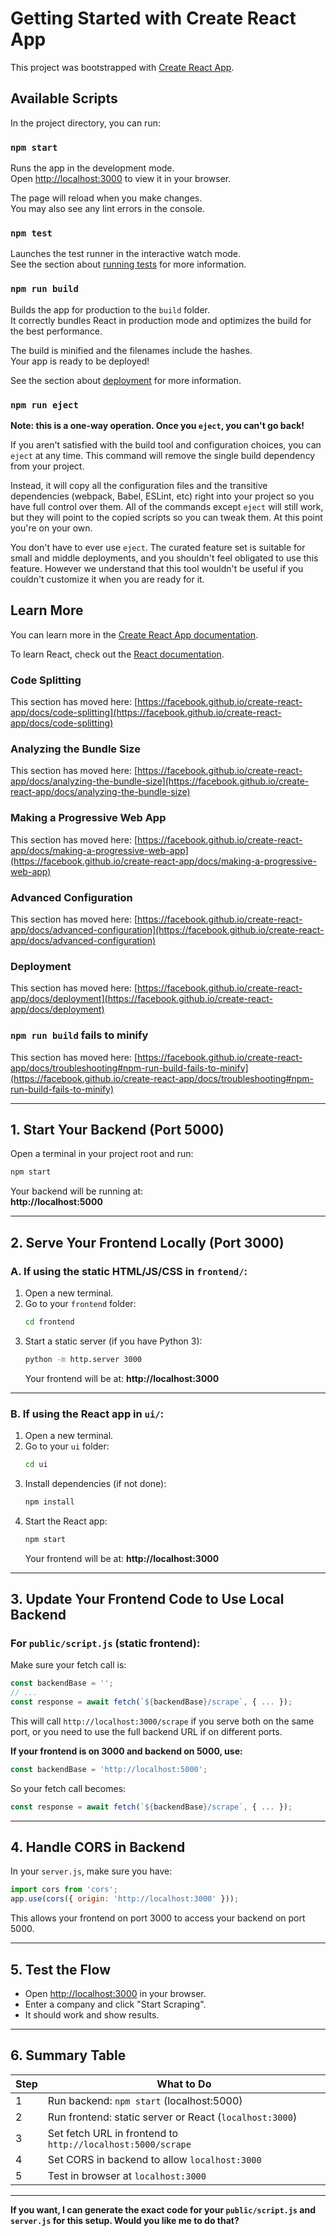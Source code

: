 # Getting Started with Create React App

This project was bootstrapped with [Create React App](https://github.com/facebook/create-react-app).

## Available Scripts

In the project directory, you can run:

### `npm start`

Runs the app in the development mode.\
Open [http://localhost:3000](http://localhost:3000) to view it in your browser.

The page will reload when you make changes.\
You may also see any lint errors in the console.

### `npm test`

Launches the test runner in the interactive watch mode.\
See the section about [running tests](https://facebook.github.io/create-react-app/docs/running-tests) for more information.

### `npm run build`

Builds the app for production to the `build` folder.\
It correctly bundles React in production mode and optimizes the build for the best performance.

The build is minified and the filenames include the hashes.\
Your app is ready to be deployed!

See the section about [deployment](https://facebook.github.io/create-react-app/docs/deployment) for more information.

### `npm run eject`

**Note: this is a one-way operation. Once you `eject`, you can't go back!**

If you aren't satisfied with the build tool and configuration choices, you can `eject` at any time. This command will remove the single build dependency from your project.

Instead, it will copy all the configuration files and the transitive dependencies (webpack, Babel, ESLint, etc) right into your project so you have full control over them. All of the commands except `eject` will still work, but they will point to the copied scripts so you can tweak them. At this point you're on your own.

You don't have to ever use `eject`. The curated feature set is suitable for small and middle deployments, and you shouldn't feel obligated to use this feature. However we understand that this tool wouldn't be useful if you couldn't customize it when you are ready for it.

## Learn More

You can learn more in the [Create React App documentation](https://facebook.github.io/create-react-app/docs/getting-started).

To learn React, check out the [React documentation](https://reactjs.org/).

### Code Splitting

This section has moved here: [https://facebook.github.io/create-react-app/docs/code-splitting](https://facebook.github.io/create-react-app/docs/code-splitting)

### Analyzing the Bundle Size

This section has moved here: [https://facebook.github.io/create-react-app/docs/analyzing-the-bundle-size](https://facebook.github.io/create-react-app/docs/analyzing-the-bundle-size)

### Making a Progressive Web App

This section has moved here: [https://facebook.github.io/create-react-app/docs/making-a-progressive-web-app](https://facebook.github.io/create-react-app/docs/making-a-progressive-web-app)

### Advanced Configuration

This section has moved here: [https://facebook.github.io/create-react-app/docs/advanced-configuration](https://facebook.github.io/create-react-app/docs/advanced-configuration)

### Deployment

This section has moved here: [https://facebook.github.io/create-react-app/docs/deployment](https://facebook.github.io/create-react-app/docs/deployment)

### `npm run build` fails to minify

This section has moved here: [https://facebook.github.io/create-react-app/docs/troubleshooting#npm-run-build-fails-to-minify](https://facebook.github.io/create-react-app/docs/troubleshooting#npm-run-build-fails-to-minify)

---

## 1. **Start Your Backend (Port 5000)**

Open a terminal in your project root and run:
```sh
npm start
```
Your backend will be running at:  
**http://localhost:5000**

---

## 2. **Serve Your Frontend Locally (Port 3000)**

### **A. If using the static HTML/JS/CSS in `frontend/`:**

1. Open a new terminal.
2. Go to your `frontend` folder:
   ```sh
   cd frontend
   ```
3. Start a static server (if you have Python 3):
   ```sh
   python -m http.server 3000
   ```
   Your frontend will be at: **http://localhost:3000**

---

### **B. If using the React app in `ui/`:**

1. Open a new terminal.
2. Go to your `ui` folder:
   ```sh
   cd ui
   ```
3. Install dependencies (if not done):
   ```sh
   npm install
   ```
4. Start the React app:
   ```sh
   npm start
   ```
   Your frontend will be at: **http://localhost:3000**

---

## 3. **Update Your Frontend Code to Use Local Backend**

### For `public/script.js` (static frontend):

Make sure your fetch call is:
```js
const backendBase = '';
// ...
const response = await fetch(`${backendBase}/scrape`, { ... });
```
This will call `http://localhost:3000/scrape` if you serve both on the same port, or you need to use the full backend URL if on different ports.

**If your frontend is on 3000 and backend on 5000, use:**
```js
const backendBase = 'http://localhost:5000';
```
So your fetch call becomes:
```js
const response = await fetch(`${backendBase}/scrape`, { ... });
```

---

## 4. **Handle CORS in Backend**

In your `server.js`, make sure you have:
```js
import cors from 'cors';
app.use(cors({ origin: 'http://localhost:3000' }));
```
This allows your frontend on port 3000 to access your backend on port 5000.

---

## 5. **Test the Flow**

- Open [http://localhost:3000](http://localhost:3000) in your browser.
- Enter a company and click "Start Scraping".
- It should work and show results.

---

## 6. **Summary Table**

| Step | What to Do |
|------|------------|
| 1    | Run backend: `npm start` (localhost:5000) |
| 2    | Run frontend: static server or React (`localhost:3000`) |
| 3    | Set fetch URL in frontend to `http://localhost:5000/scrape` |
| 4    | Set CORS in backend to allow `localhost:3000` |
| 5    | Test in browser at `localhost:3000` |

---

**If you want, I can generate the exact code for your `public/script.js` and `server.js` for this setup. Would you like me to do that?**
